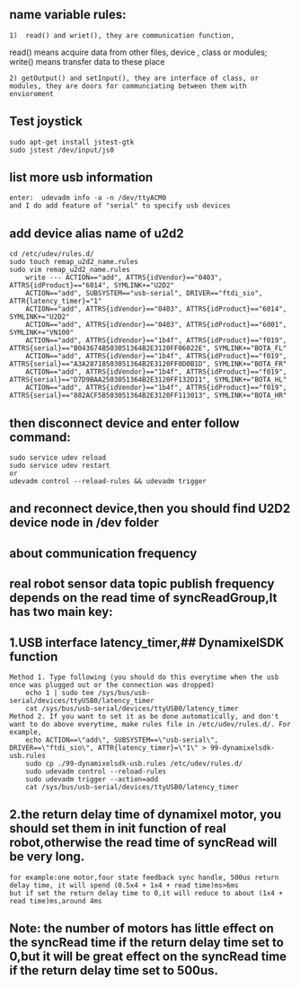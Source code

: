 ## name variable rules:

    1)  read() and wriet(), they are communication function,
 read() means acquire data from other files, device , class or modules; write() means transfer data to these place

    2) getOutput() and setInput(), they are interface of class, or modules, they are doors for communciating between them with envioroment
 
## Test joystick   
    sudo apt-get install jstest-gtk
    sudo jstest /dev/input/js0

## list more usb information
    enter:  udevadm info -a -n /dev/ttyACM0
    and I do add feature of "serial" to specify usb devices

## add device alias name of u2d2
    cd /etc/udev/rules.d/
    sudo touch remap_u2d2_name.rules
    sudo vim remap_u2d2_name.rules
        write --- ACTION=="add", ATTRS{idVendor}=="0403", ATTRS{idProduct}=="6014", SYMLINK+="U2D2"
        ACTION=="add", SUBSYSTEM=="usb-serial", DRIVER=="ftdi_sio", ATTR{latency_timer}="1"
        ACTION=="add", ATTRS{idVendor}=="0403", ATTRS{idProduct}=="6014", SYMLINK+="U2D2"
        ACTION=="add", ATTRS{idVendor}=="0403", ATTRS{idProduct}=="6001", SYMLINK+="VN100"
        ACTION=="add", ATTRS{idVendor}=="1b4f", ATTRS{idProduct}=="f019", ATTRS{serial}=="B043674B503051364B2E3120FF06022E", SYMLINK+="BOTA_FL"
        ACTION=="add", ATTRS{idVendor}=="1b4f", ATTRS{idProduct}=="f019", ATTRS{serial}=="A3A28718503051364B2E3120FF0D0B1D", SYMLINK+="BOTA_FR"
        ACTION=="add", ATTRS{idVendor}=="1b4f", ATTRS{idProduct}=="f019", ATTRS{serial}=="D7D9BAA2503051364B2E3120FF132D11", SYMLINK+="BOTA_HL"
        ACTION=="add", ATTRS{idVendor}=="1b4f", ATTRS{idProduct}=="f019", ATTRS{serial}=="882ACF5B503051364B2E3120FF113013", SYMLINK+="BOTA_HR"

## then disconnect device and enter follow command:
    sudo service udev reload
    sudo service udev restart
    or 
    udevadm control --reload-rules && udevadm trigger
## and reconnect device,then you should find U2D2 device node in /dev folder

## about communication frequency
## real robot sensor data topic publish frequency depends on the read time of syncReadGroup,It has two main key:
## 1.USB interface latency_timer,## DynamixelSDK function 
    Method 1. Type following (you should do this everytime when the usb once was plugged out or the connection was dropped) 
        echo 1 | sudo tee /sys/bus/usb-serial/devices/ttyUSB0/latency_timer 
        cat /sys/bus/usb-serial/devices/ttyUSB0/latency_timer  
    Method 2. If you want to set it as be done automatically, and don't want to do above everytime, make rules file in /etc/udev/rules.d/. For example, 
        echo ACTION==\"add\", SUBSYSTEM==\"usb-serial\", DRIVER==\"ftdi_sio\", ATTR{latency_timer}=\"1\" > 99-dynamixelsdk-usb.rules 
        sudo cp ./99-dynamixelsdk-usb.rules /etc/udev/rules.d/ 
        sudo udevadm control --reload-rules 
        sudo udevadm trigger --action=add 
        cat /sys/bus/usb-serial/devices/ttyUSB0/latency_timer 
## 2.the return delay time of dynamixel motor, you should set them in init function of real robot,otherwise the read time of syncRead will be very long.
    for example:one motor,four state feedback sync handle, 500us return delay time, it will spend (0.5x4 + 1x4 + read time)ms>6ms
    but if set the return delay time to 0,it will reduce to about (1x4 + read time)ms,around 4ms
## Note: the number of motors has little effect on the syncRead time if the return delay time set to 0,but it will be great effect on the syncRead time if the return delay time set to 500us.